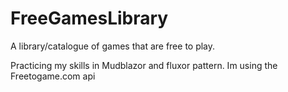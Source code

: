 # FreeGamesLibrary
A library/catalogue of games that are free to play.

Practicing my skills in Mudblazor and fluxor pattern.
Im using the Freetogame.com api
